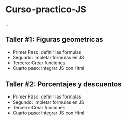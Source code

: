 # Curso-practico-JS

..

## Taller #1: Figuras geometricas

- Primer Paso: definir las formulas
- Segundo: Impletar formulas en JS
- Tercero: Crear funciones 
- Cuarto paso: Integrar JS con Html

## Taller #2: Porcentajes y descuentos

- Primer Paso: definir las formulas
- Segundo: Impletar formulas en JS
- Tercero: Crear funciones 
- Cuarto paso: Integrar JS con Html
